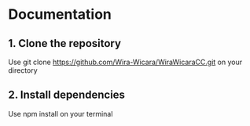 # Documentation
## 1. Clone the repository
Use git clone https://github.com/Wira-Wicara/WiraWicaraCC.git on your directory

## 2. Install dependencies
Use npm install on your terminal
